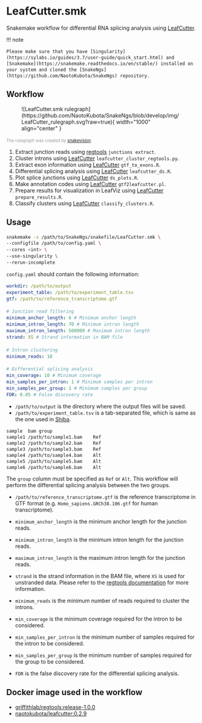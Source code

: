 # LeafCutter.smk

Snakemake workflow for differential RNA splicing analysis using [LeafCutter](https://davidaknowles.github.io/leafcutter/).

!!! note

    Please make sure that you have [Singularity](https://sylabs.io/guides/3.7/user-guide/quick_start.html) and [Snakemake](https://snakemake.readthedocs.io/en/stable/) installed on your system and cloned the [SnakeNgs](https://github.com/NaotoKubota/SnakeNgs) repository.

## Workflow

<figure markdown="span">
	![LeafCutter.smk rulegraph](https://github.com/NaotoKubota/SnakeNgs/blob/develop/img/LeafCutter_rulegraph.svg?raw=true){ width="1000" align="center" }
</figure>

<span style="font-size: 0.8em; color: rgba(0, 0, 0, 0.4);">The rulegraph was created by [snakevision](https://github.com/OpenOmics/snakevision).</span>

1. Extract junction reads using [regtools](https://regtools.readthedocs.io/en/latest/) `junctions extract`.
2. Cluster introns using [LeafCutter](https://davidaknowles.github.io/leafcutter/) `leafcutter_cluster_regtools.py`.
3. Extract exon information using [LeafCutter](https://davidaknowles.github.io/leafcutter/) `gtf_to_exons.R`.
4. Differential splicing analysis using [LeafCutter](https://davidaknowles.github.io/leafcutter/) `leafcutter_ds.R`.
5. Plot splice junctions using [LeafCutter](https://davidaknowles.github.io/leafcutter/) `ds_plots.R`.
6. Make annotation codes using [LeafCutter](https://davidaknowles.github.io/leafcutter/) `gtf2leafcutter.pl`.
7. Prepare results for visualization in LeafViz using [LeafCutter](https://davidaknowles.github.io/leafcutter/) `prepare_results.R`.
8. Classify clusters using [LeafCutter](https://davidaknowles.github.io/leafcutter/) `classify_clusters.R`.

## Usage

``` bash
snakemake -s /path/to/SnakeNgs/snakefile/LeafCutter.smk \
--configfile /path/to/config.yaml \
--cores <int> \
--use-singularity \
--rerun-incomplete
```

`config.yaml` should contain the following information:

``` yaml
workdir: /path/to/output
experiment_table: /path/to/experiment_table.tsv
gtf: /path/to/reference_transcriptome.gtf

# Junction read filtering
minimum_anchor_length: 6 # Minimum anchor length
minimum_intron_length: 70 # Minimum intron length
maximum_intron_length: 500000 # Maximum intron length
strand: XS # Strand information in BAM file

# Intron clustering
minimum_reads: 10

# Differential splicing analysis
min_coverage: 10 # Minimum coverage
min_samples_per_intron: 1 # Minimum samples per intron
min_samples_per_group: 1 # Minimum samples per group
FDR: 0.05 # False discovery rate
```

- `/path/to/output` is the directory where the output files will be saved.
- `/path/to/experiment_table.tsv` is a tab-separated file, which is same as the one used in [Shiba](https://github.com/NaotoKubota/Shiba).

``` text
sample	bam	group
sample1	/path/to/sample1.bam	Ref
sample2	/path/to/sample2.bam	Ref
sample3	/path/to/sample3.bam	Ref
sample4	/path/to/sample4.bam	Alt
sample5	/path/to/sample5.bam	Alt
sample6	/path/to/sample6.bam	Alt
```

The `group` column must be specified as `Ref` or `Alt`. This workflow will perform the differential splicing analysis between the two groups.

- `/path/to/reference_transcriptome.gtf` is the reference transcriptome in GTF format (e.g. `Homo_sapiens.GRCh38.106.gtf` for human transcriptome).

- `minimum_anchor_length` is the minimum anchor length for the junction reads.
- `minimum_intron_length` is the minimum intron length for the junction reads.
- `maximum_intron_length` is the maximum intron length for the junction reads.
- `strand` is the strand information in the BAM file, where `XS` is used for unstranded data. Please refer to the [regtools documentation](https://regtools.readthedocs.io/en/latest/commands/junctions-extract/) for more information.
- `minimum_reads` is the minimum number of reads required to cluster the introns.
- `min_coverage` is the minimum coverage required for the intron to be considered.
- `min_samples_per_intron` is the minimum number of samples required for the intron to be considered.
- `min_samples_per_group` is the minimum number of samples required for the group to be considered.
- `FDR` is the false discovery rate for the differential splicing analysis.

## Docker image used in the workflow

- [griffithlab/regtools:release-1.0.0](https://hub.docker.com/r/griffithlab/regtools)
- [naotokubota/leafcutter:0.2.9](https://hub.docker.com/r/naotokubota/leafcutter)
